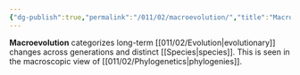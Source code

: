```yaml
---
{"dg-publish":true,"permalink":"/011/02/macroevolution/","title":"Macroevolution","tags":["BIOL422"],"created":"2024-09-26T13:45:04.101-07:00","updated":"2024-09-26T15:21:00.405-07:00"}
---
```


**Macroevolution** categorizes long-term [[011/02/Evolution\|evolutionary]] changes across generations and distinct [[Species\|species]]. This is seen in the macroscopic view of [[011/02/Phylogenetics\|phylogenies]].